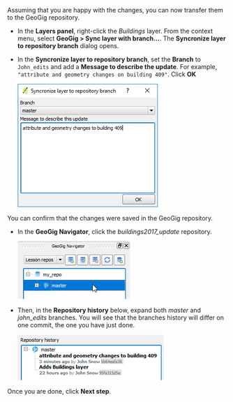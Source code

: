 Assuming that you are happy with the changes, you can now transfer them
to the GeoGig repository.

* In the **Layers panel**, right-click the *Buildings* layer. From the
  context menu, select **GeoGig > Sync layer with branch...**. The
  **Syncronize layer to repository branch** dialog opens.

* In the **Syncronize layer to repository branch**, set the **Branch**
  to `John_edits` and add a **Message to describe the update**. For example,
  `"attribute and geometry changes on building 409"`. Click **OK**

  ![commit_message](commit_message.png)

You can confirm that the changes were saved in the GeoGig repository.

* In the **GeoGig Navigator**, click the *buildings2017_update*
  repository.

    ![select_branch](select_branch.png)

* Then, in the **Repository history** below, expand both *master*
  and *john_edits* branches. You will see that the branches history
  will differ on one commit, the one you have just done.

    ![new_edit_commit](new_edit_commit.png)

Once you are done, click **Next step**.